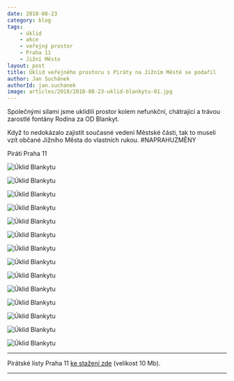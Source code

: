 ```yaml
---
date: 2018-08-23
category: blog
tags:
	- úklid
	- akce
	- veřejný prostor
	- Praha 11
	- Jižní Město
layout: post
title: Úklid veřejného prostoru s Piráty na Jižním Městě se podařil
author: Jan Suchánek
authorId: jan.suchanek
image: articles/2018/2018-08-23-uklid-blankytu-01.jpg
---
```


Společnými silami jsme uklidili prostor kolem nefunkční, chátrající a trávou zarostlé fontány Rodina za OD Blankyt.

Když to nedokázalo zajistit současné vedení Městské části, tak to museli vzít občané Jižního Města do vlastních rukou. #NAPRAHUZMĚNY

Piráti Praha 11

![Úklid Blankytu](/assets/img/articles/2018/2018-08-23-uklid-blankytu-02.jpg)

![Úklid Blankytu](/assets/img/articles/2018/2018-08-23-uklid-blankytu-03.jpg)

![Úklid Blankytu](/assets/img/articles/2018/2018-08-23-uklid-blankytu-04.jpg)

![Úklid Blankytu](/assets/img/articles/2018/2018-08-23-uklid-blankytu-05.jpg)

![Úklid Blankytu](/assets/img/articles/2018/2018-08-23-uklid-blankytu-06.jpg)

![Úklid Blankytu](/assets/img/articles/2018/2018-08-23-uklid-blankytu-07.jpg)

![Úklid Blankytu](/assets/img/articles/2018/2018-08-23-uklid-blankytu-08.jpg)

![Úklid Blankytu](/assets/img/articles/2018/2018-08-23-uklid-blankytu-09.jpg)

![Úklid Blankytu](/assets/img/articles/2018/2018-08-23-uklid-blankytu-10.jpg)

![Úklid Blankytu](/assets/img/articles/2018/2018-08-23-uklid-blankytu-11.jpg)

![Úklid Blankytu](/assets/img/articles/2018/2018-08-23-uklid-blankytu-12.jpg)

![Úklid Blankytu](/assets/img/articles/2018/2018-08-23-uklid-blankytu-13.jpg)

![Úklid Blankytu](/assets/img/articles/2018/2018-08-23-uklid-blankytu-14.jpg)

![Úklid Blankytu](/assets/img/articles/2018/2018-08-23-uklid-blankytu-15.jpg)

---

Pirátské listy Praha 11 [ke stažení zde](/assets/pdf/2018-07-10-praha-11.pdf) (velikost 10 Mb).

- - -
